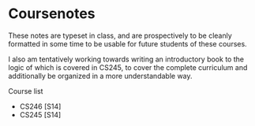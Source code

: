 Coursenotes
===========
These notes are typeset in class, and are prospectively to be cleanly formatted in some time to be usable for future students of these courses.

I also am tentatively working towards writing an introductory book to the logic of which is covered in CS245, to cover the complete curriculum and additionally be organized in a more understandable way.

Course list
* CS246 [S14]
* CS245 [S14]
